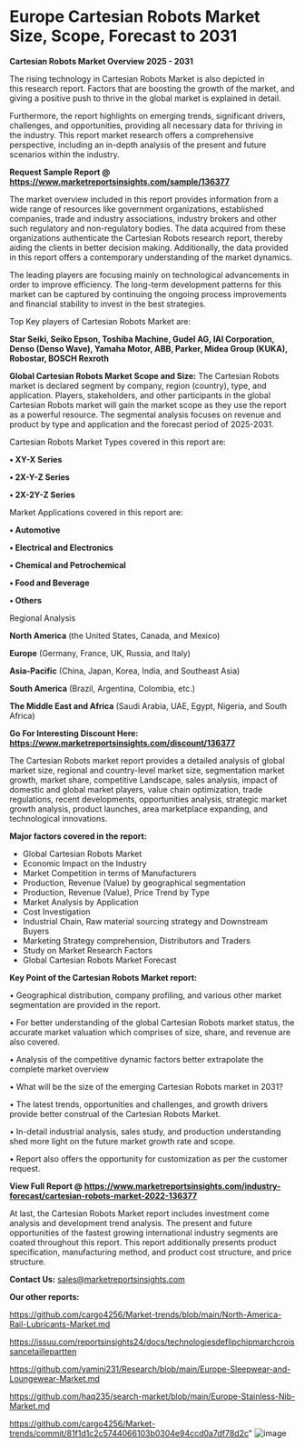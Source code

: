 # Europe Cartesian Robots Market Size, Scope, Forecast to 2031

<Strong> Cartesian Robots Market Overview 2025 - 2031</strong>

The rising technology in Cartesian Robots Market is also depicted in this research report. Factors that are boosting the growth of the market, and giving a positive push to thrive in the global market is explained in detail.

Furthermore, the report highlights on emerging trends, significant drivers, challenges, and opportunities, providing all necessary data for thriving in the industry. This report market research offers a comprehensive perspective, including an in-depth analysis of the present and future scenarios within the industry.

<strong>Request Sample Report @ <a href=https://www.marketreportsinsights.com/sample/136377>https://www.marketreportsinsights.com/sample/136377</a></strong>

The market overview included in this report provides information from a wide range of resources like government organizations, established companies, trade and industry associations, industry brokers and other such regulatory and non-regulatory bodies. The data acquired from these organizations authenticate the Cartesian Robots research report, thereby aiding the clients in better decision making. Additionally, the data provided in this report offers a contemporary understanding of the market dynamics.

The leading players are focusing mainly on technological advancements in order to improve efficiency. The long-term development patterns for this market can be captured by continuing the ongoing process improvements and financial stability to invest in the best strategies.

Top Key players of Cartesian Robots Market are:

<strong>Star Seiki, Seiko Epson, Toshiba Machine, Gudel AG, IAI Corporation, Denso (Denso Wave), Yamaha Motor, ABB, Parker, Midea Group (KUKA), Robostar, BOSCH Rexroth</strong>

<strong><b>Global Cartesian Robots Market Scope and Size:</b></strong>
The Cartesian Robots market is declared segment by company, region (country), type, and application. Players, stakeholders, and other participants in the global Cartesian Robots market will gain the market scope as they use the report as a powerful resource. The segmental analysis focuses on revenue and product by type and application and the forecast period of 2025-2031.

Cartesian Robots Market Types covered in this report are:

<strong>• XY-X Series

• 2X-Y-Z Series

• 2X-2Y-Z Series</strong>

Market Applications covered in this report are:

<strong>• Automotive

• Electrical and Electronics

• Chemical and Petrochemical

• Food and Beverage

• Others</strong> 

Regional Analysis

<strong>North America</strong> (the United States, Canada, and Mexico)

<strong>Europe</strong> (Germany, France, UK, Russia, and Italy)

<strong>Asia-Pacific</strong> (China, Japan, Korea, India, and Southeast Asia)

<strong>South America</strong> (Brazil, Argentina, Colombia, etc.)

<strong>The Middle East and Africa</strong> (Saudi Arabia, UAE, Egypt, Nigeria, and South Africa)

<strong>Go For Interesting Discount Here: <a href=https://www.marketreportsinsights.com/discount/136377>https://www.marketreportsinsights.com/discount/136377</a></strong>

The Cartesian Robots market report provides a detailed analysis of global market size, regional and country-level market size, segmentation market growth, market share, competitive Landscape, sales analysis, impact of domestic and global market players, value chain optimization, trade regulations, recent developments, opportunities analysis, strategic market growth analysis, product launches, area marketplace expanding, and technological innovations.

<strong><b>Major factors covered in the report:</b></strong>
<ul>
  <li>Global Cartesian Robots Market </li>
  <li>Economic Impact on the Industry</li>
  <li>Market Competition in terms of Manufacturers</li>
  <li>Production, Revenue (Value) by geographical segmentation</li>
  <li>Production, Revenue (Value), Price Trend by Type</li>
  <li>Market Analysis by Application</li>
  <li>Cost Investigation</li>
  <li>Industrial Chain, Raw material sourcing strategy and Downstream Buyers</li>
  <li>Marketing Strategy comprehension, Distributors and Traders</li>
  <li>Study on Market Research Factors</li>
  <li>Global Cartesian Robots Market Forecast</li>
</ul>

<strong><b>Key Point of the Cartesian Robots Market report:</b></strong>

• Geographical distribution, company profiling, and various other market segmentation are provided in the report.

• For better understanding of the global Cartesian Robots market status, the accurate market valuation which comprises of size, share, and revenue are also covered.

• Analysis of the competitive dynamic factors better extrapolate the complete market overview

• What will be the size of the emerging Cartesian Robots market in 2031?

• The latest trends, opportunities and challenges, and growth drivers provide better construal of the Cartesian Robots Market.

• In-detail industrial analysis, sales study, and production understanding shed more light on the future market growth rate and scope.

• Report also offers the opportunity for customization as per the customer request.

<strong><b>View Full Report @ <a href=https://www.marketreportsinsights.com/industry-forecast/cartesian-robots-market-2022-136377>https://www.marketreportsinsights.com/industry-forecast/cartesian-robots-market-2022-136377</a></b></strong>


At last, the Cartesian Robots Market report includes investment come analysis and development trend analysis. The present and future opportunities of the fastest growing international industry segments are coated throughout this report. This report additionally presents product specification, manufacturing method, and product cost structure, and price structure.

<strong>Contact Us:</strong>
sales@marketreportsinsights.com

<strong>Our other reports:</strong>

<a href=https://github.com/cargo4256/Market-trends/blob/main/North-America-Rail-Lubricants-Market.md>https://github.com/cargo4256/Market-trends/blob/main/North-America-Rail-Lubricants-Market.md</a>

<a href=https://issuu.com/reportsinsights24/docs/technologiesdeflipchipmarchcroissancetaillepartten>https://issuu.com/reportsinsights24/docs/technologiesdeflipchipmarchcroissancetaillepartten</a>

<a href=https://github.com/yamini231/Research/blob/main/Europe-Sleepwear-and-Loungewear-Market.md>https://github.com/yamini231/Research/blob/main/Europe-Sleepwear-and-Loungewear-Market.md</a>

<a href=https://github.com/haq235/search-market/blob/main/Europe-Stainless-Nib-Market.md>https://github.com/haq235/search-market/blob/main/Europe-Stainless-Nib-Market.md</a>

<a href=https://github.com/cargo4256/Market-trends/commit/81f1d1c2c5744066103b0304e94ccd0a7df78d2c>https://github.com/cargo4256/Market-trends/commit/81f1d1c2c5744066103b0304e94ccd0a7df78d2c</a>"
![image](https://github.com/user-attachments/assets/460e5c0a-cfd8-4b11-be03-2bea16a3c2e2)
